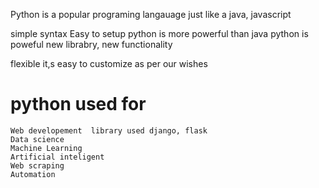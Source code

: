 Python is a popular  programing langauage just like a java, javascript

simple syntax
Easy to setup
python is more powerful than java
python is poweful new librabry, new functionality

flexible it,s easy to customize as per our wishes

# python used for
```
Web developement  library used django, flask
Data science
Machine Learning 
Artificial inteligent
Web scraping
Automation
```

  
 
